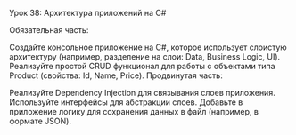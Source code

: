 ﻿Урок 38: Архитектура приложений на C#

Обязательная часть:

Создайте консольное приложение на C#, которое использует слоистую архитектуру (например, разделение на слои: Data, Business Logic, UI).
Реализуйте простой CRUD функционал для работы с объектами типа Product (свойства: Id, Name, Price).
Продвинутая часть:

Реализуйте Dependency Injection для связывания слоев приложения. Используйте интерфейсы для абстракции слоев.
Добавьте в приложение логику для сохранения данных в файл (например, в формате JSON).